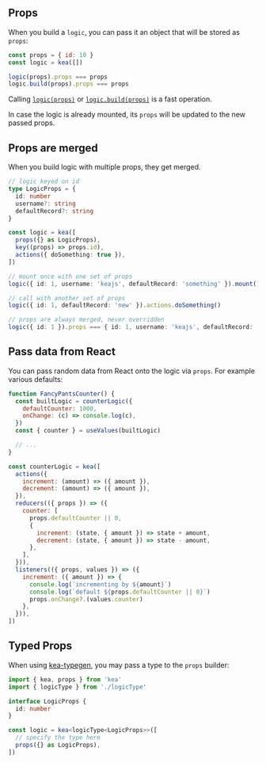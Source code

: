 ## Props

When you build a `logic`, you can pass it an object that will be stored as `props`:

```javascript
const props = { id: 10 }
const logic = kea([])

logic(props).props === props
logic.build(props).props === props
```

Calling [`logic(props)`](/docs/meta/logic#logic-1) or [`logic.build(props)`](/docs/meta/logic#logicbuildprops) is a fast operation.

In case the logic is already mounted, its `props` will be updated to the new passed props.

## Props are merged

When you build logic with multiple props, they get merged.

```ts
// logic keyed on id
type LogicProps = {
  id: number
  username?: string
  defaultRecord?: string
}

const logic = kea([
  props({} as LogicProps),
  key((props) => props.id),
  actions({ doSomething: true }),
])

// mount once with one set of props
logic({ id: 1, username: 'keajs', defaultRecord: 'something' }).mount()

// call with another set of props
logic({ id: 1, defaultRecord: 'new' }).actions.doSomething()

// props are always merged, never overridden
logic({ id: 1 }).props === { id: 1, username: 'keajs', defaultRecord: 'new' }
```

## Pass data from React

You can pass random data from React onto the logic via `props`. For example various defaults:

```jsx
function FancyPantsCounter() {
  const builtLogic = counterLogic({
    defaultCounter: 1000,
    onChange: (c) => console.log(c),
  })
  const { counter } = useValues(builtLogic)

  // ...
}

const counterLogic = kea([
  actions({
    increment: (amount) => ({ amount }),
    decrement: (amount) => ({ amount }),
  }),
  reducers(({ props }) => ({
    counter: [
      props.defaultCounter || 0,
      {
        increment: (state, { amount }) => state + amount,
        decrement: (state, { amount }) => state - amount,
      },
    ],
  })),
  listeners(({ props, values }) => ({
    increment: ({ amount }) => {
      console.log(`incrementing by ${amount}`)
      console.log(`default ${props.defaultCounter || 0}`)
      props.onChange?.(values.counter)
    },
  })),
])
```

## Typed Props

When using [kea-typegen](/docs/intro/typescript), you may pass a type to the `props` builder:

```ts
import { kea, props } from 'kea'
import { logicType } from './logicType'

interface LogicProps {
  id: number
}

const logic = kea<logicType<LogicProps>>([
  // specify the type here
  props({} as LogicProps),
])
```

